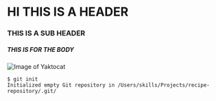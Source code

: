 # HI THIS IS A HEADER
### THIS IS A SUB HEADER
##### THIS IS FOR THE BODY

![Image of Yaktocat](https://octodex.github.com/images/yaktocat.png)
```
$ git init
Initialized empty Git repository in /Users/skills/Projects/recipe-repository/.git/
```
